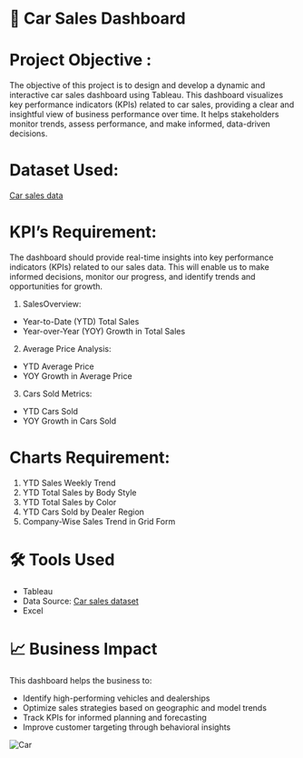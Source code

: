 # 🚗 Car Sales Dashboard
# Project Objective :
The objective of this project is to design and develop a dynamic and interactive car sales dashboard using Tableau. This dashboard visualizes key performance indicators (KPIs) related to car sales, providing a clear and insightful view of business performance over time. It helps stakeholders monitor trends, assess performance, and make informed, data-driven decisions.

# Dataset Used:
[Car sales data](https://github.com/dhruwsunita/Car-Sales-Dashboard/blob/main/Car%20Sales%20Data.xlsx)

# KPI’s Requirement:
The dashboard should provide real-time insights into key performance indicators (KPIs) related to our sales data. This will enable us to make informed decisions, monitor our progress, and identify trends and opportunities for growth.
1.	SalesOverview:
- Year-to-Date (YTD) Total Sales
- Year-over-Year (YOY) Growth in Total Sales
2.	Average Price Analysis:
-	YTD Average Price
-	YOY Growth in Average Price
3.	Cars Sold Metrics:
-	YTD Cars Sold
-	YOY Growth in Cars Sold

# Charts Requirement:
1.	YTD Sales Weekly Trend
2.	YTD Total Sales by Body Style
3.	YTD Total Sales by Color
4.	YTD Cars Sold by Dealer Region
5.	Company-Wise Sales Trend in Grid Form

# 🛠 Tools Used
- Tableau
- Data Source: [Car sales dataset](https://github.com/dhruwsunita/Car-Sales-Dashboard/blob/main/Car%20Sales%20Data.xlsx)
- Excel

# 📈 Business Impact
This dashboard helps the business to:
- Identify high-performing vehicles and dealerships
- Optimize sales strategies based on geographic and model trends
- Track KPIs for informed planning and forecasting
- Improve customer targeting through behavioral insights

![Car](https://github.com/user-attachments/assets/b15dad8d-95ef-4105-8a33-d09f2736a92d)



